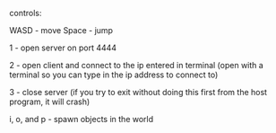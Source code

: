 controls:

  WASD - move
  Space - jump
  
  1 - open server on port 4444
  
  2 - open client and connect to the ip entered in terminal (open with a terminal so you can type in the ip address to connect to)
  
  3 - close server (if you try to exit without doing this first from the host program, it will crash)

  i, o, and p - spawn objects in the world
